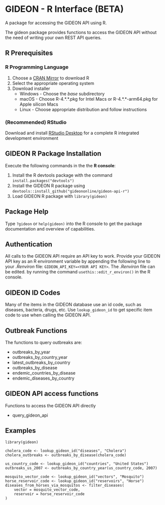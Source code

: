 # GIDEON - R Interface (BETA)
A package for accessing the GIDEON API using R.

The gideon package provides functions to access the GIDEON API without the need of writing your own REST API queries.

## R Prerequisites
### R Programming Language
1. Choose a [CRAN Mirror](https://cran.r-project.org/mirrors.html) to download R
2. Select the appropriate operating system
3. Download installer
    * Windows - Choose the *base* subdirectory
    * macOS - Choose R-4.\*.\*.pkg for Intel Macs or R-4.\*.\*-arm64.pkg for Apple silicon Macs
    * Linux - Choose appropriate distribution and follow instructions
### (Recommended) RStudio
Download and install [RStudio Desktop](https://www.rstudio.com/products/rstudio/#rstudio-desktop) for a complete R integrated development environment

## GIDEON R Package Installation
Execute the following commands in the the **R console**:

1. Install the R devtools package with the command `install.packages("devtools")`
2. Install the GIDEON R package using `devtools::install_github("gideononline/gideon-api-r")`
3. Load GIDEON R package with `library(gideon)`

## Package Help
Type `?gideon` or `help(gideon)` into the R console to get the package documentation and overview of capabilities.

## Authentication
All calls to the GIDEON API require an API key to work.
Provide your GIDEON API key as an R environment variable by appending the following line to your *.Renviron* file: `GIDEON_API_KEY=<YOUR API KEY>`.
The *.Renviron* file can be edited. by running the command `usethis::edit_r_environ()` in the R console.

## GIDEON ID Codes
Many of the items in the GIDEON database use an id code, such as diseases, bacteria, drugs, etc.
Use `lookup_gideon_id` to get specific item code to use when calling the GIDEON API.

## Outbreak Functions
The functions to query outbreaks are:

* outbreaks_by_year
* outbreaks_by_country_year
* latest_outbreaks_by_country
* outbreaks_by_disease
* endemic_countries_by_disease
* endemic_diseases_by_country
 
## GIDEON API access functions
Functions to access the GIDEON API directly

*  query_gideon_api

## Examples
```
library(gideon)

cholera_code <- lookup_gideon_id("diseases", "Cholera")
cholera_outbreaks <- outbreaks_by_disease(cholera_code)

us_country_code <- lookup_gideon_id("countries", "United States")
outbreaks_us_2007 <- outbreaks_by_country_year(us_country_code, 2007)

mosquito_vector_code <- lookup_gideon_id("vectors", "Mosquito")
horse_reservoir_code <- lookup_gideon_id("reservoirs", "Horse")
diseases_from_horses_via_mosquitos <- filter_diseases(
    vector = mosquito_vector_code,
    reservoir = horse_reservoir_code
)
```
